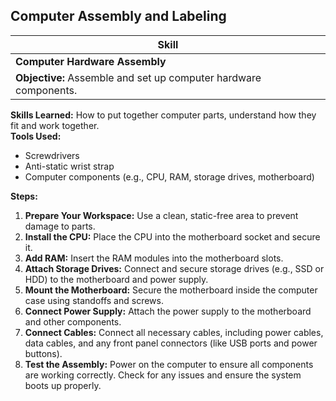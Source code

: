 ## Computer Assembly and Labeling 

| Skill                                         | 
|-----------------------------------------------|
| **Computer Hardware Assembly**                | 
| **Objective:** Assemble and set up computer hardware components.  
**Skills Learned:** How to put together computer parts, understand how they fit and work together.  
**Tools Used:**  
- Screwdrivers  
- Anti-static wrist strap  
- Computer components (e.g., CPU, RAM, storage drives, motherboard)  

**Steps:**  
1. **Prepare Your Workspace:** Use a clean, static-free area to prevent damage to parts.
2. **Install the CPU:** Place the CPU into the motherboard socket and secure it.
3. **Add RAM:** Insert the RAM modules into the motherboard slots.
4. **Attach Storage Drives:** Connect and secure storage drives (e.g., SSD or HDD) to the motherboard and power supply.
5. **Mount the Motherboard:** Secure the motherboard inside the computer case using standoffs and screws.
6. **Connect Power Supply:** Attach the power supply to the motherboard and other components.
7. **Connect Cables:** Connect all necessary cables, including power cables, data cables, and any front panel connectors (like USB ports and power buttons).
8. **Test the Assembly:** Power on the computer to ensure all components are working correctly. Check for any issues and ensure the system boots up properly.

